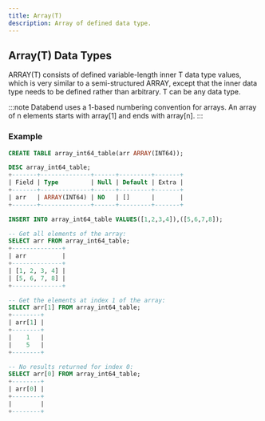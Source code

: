 ```yaml
---
title: Array(T)
description: Array of defined data type.
---
```


## Array(T) Data Types

ARRAY(T) consists of defined variable-length inner T data type values, which is very similar to a semi-structured ARRAY, except that the inner data type needs to be defined rather than arbitrary. T can be any data type.

:::note
Databend uses a 1-based numbering convention for arrays. An array of n elements starts with array[1] and ends with array[n].
:::

### Example

```sql
CREATE TABLE array_int64_table(arr ARRAY(INT64));

DESC array_int64_table;
+-------+--------------+------+---------+-------+
| Field | Type         | Null | Default | Extra |
+-------+--------------+------+---------+-------+
| arr   | ARRAY(INT64) | NO   | []      |       |
+-------+--------------+------+---------+-------+

INSERT INTO array_int64_table VALUES([1,2,3,4]),([5,6,7,8]);

-- Get all elements of the array:
SELECT arr FROM array_int64_table;
+--------------+
| arr          |
+--------------+
| [1, 2, 3, 4] |
| [5, 6, 7, 8] |
+--------------+

-- Get the elements at index 1 of the array:
SELECT arr[1] FROM array_int64_table;
+--------+
| arr[1] |
+--------+
|    1   |
|    5   |
+--------+

-- No results returned for index 0: 
SELECT arr[0] FROM array_int64_table;
+--------+
| arr[0] |
+--------+
|        |
+--------+
```